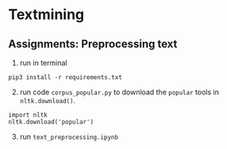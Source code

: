 # Textmining
## Assignments: Preprocessing text 



1. run in terminal
```
pip3 install -r requirements.txt
```

2. run code `corpus_popular.py` to download the `popular` tools in `nltk.download()`. 
```
import nltk
nltk.download('popular')
```

3. run `text_preprocessing.ipynb`


